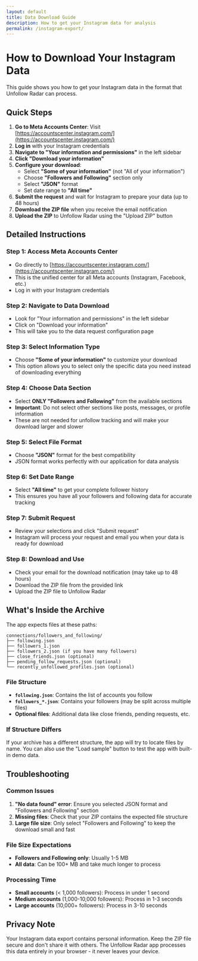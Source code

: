 ```yaml
---
layout: default
title: Data Download Guide
description: How to get your Instagram data for analysis
permalink: /instagram-export/
---
```


# How to Download Your Instagram Data

This guide shows you how to get your Instagram data in the format that Unfollow Radar can process.

## Quick Steps

1. **Go to Meta Accounts Center**: Visit [https://accountscenter.instagram.com/](https://accountscenter.instagram.com/)
2. **Log in** with your Instagram credentials
3. **Navigate to "Your information and permissions"** in the left sidebar
4. **Click "Download your information"**
5. **Configure your download**:
   - Select **"Some of your information"** (not "All of your information")
   - Choose **"Followers and Following"** section only
   - Select **"JSON"** format
   - Set date range to **"All time"**
6. **Submit the request** and wait for Instagram to prepare your data (up to 48 hours)
7. **Download the ZIP file** when you receive the email notification
8. **Upload the ZIP** to Unfollow Radar using the "Upload ZIP" button

## Detailed Instructions

### Step 1: Access Meta Accounts Center
- Go directly to [https://accountscenter.instagram.com/](https://accountscenter.instagram.com/)
- This is the unified center for all Meta accounts (Instagram, Facebook, etc.)
- Log in with your Instagram credentials

### Step 2: Navigate to Data Download
- Look for "Your information and permissions" in the left sidebar
- Click on "Download your information"
- This will take you to the data request configuration page

### Step 3: Select Information Type
- Choose **"Some of your information"** to customize your download
- This option allows you to select only the specific data you need instead of downloading everything

### Step 4: Choose Data Section
- Select **ONLY "Followers and Following"** from the available sections
- **Important**: Do not select other sections like posts, messages, or profile information
- These are not needed for unfollow tracking and will make your download larger and slower

### Step 5: Select File Format
- Choose **"JSON"** format for the best compatibility
- JSON format works perfectly with our application for data analysis

### Step 6: Set Date Range
- Select **"All time"** to get your complete follower history
- This ensures you have all your followers and following data for accurate tracking

### Step 7: Submit Request
- Review your selections and click "Submit request"
- Instagram will process your request and email you when your data is ready for download

### Step 8: Download and Use
- Check your email for the download notification (may take up to 48 hours)
- Download the ZIP file from the provided link
- Upload the ZIP file to Unfollow Radar

## What's Inside the Archive

The app expects files at these paths:
```
connections/followers_and_following/
├── following.json
├── followers_1.json
├── followers_2.json (if you have many followers)
├── close_friends.json (optional)
├── pending_follow_requests.json (optional)
└── recently_unfollowed_profiles.json (optional)
```

### File Structure
- **`following.json`**: Contains the list of accounts you follow
- **`followers_*.json`**: Contains your followers (may be split across multiple files)
- **Optional files**: Additional data like close friends, pending requests, etc.

### If Structure Differs
If your archive has a different structure, the app will try to locate files by name. You can also use the "Load sample" button to test the app with built-in demo data.

## Troubleshooting

### Common Issues
1. **"No data found" error**: Ensure you selected JSON format and "Followers and Following" section
2. **Missing files**: Check that your ZIP contains the expected file structure
3. **Large file size**: Only select "Followers and Following" to keep the download small and fast

### File Size Expectations
- **Followers and Following only**: Usually 1-5 MB
- **All data**: Can be 100+ MB and take much longer to process

### Processing Time
- **Small accounts** (< 1,000 followers): Process in under 1 second
- **Medium accounts** (1,000-10,000 followers): Process in 1-3 seconds  
- **Large accounts** (10,000+ followers): Process in 3-10 seconds

## Privacy Note

Your Instagram data export contains personal information. Keep the ZIP file secure and don't share it with others. The Unfollow Radar app processes this data entirely in your browser - it never leaves your device.
